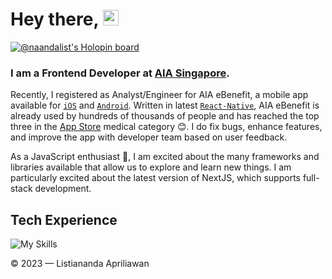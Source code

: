 # Hey there, <img src="https://media.giphy.com/media/hvRJCLFzcasrR4ia7z/giphy.gif" width="25px">

[![@naandalist's Holopin board](https://holopin.io/api/user/board?user=naandalist)](https://holopin.io/@naandalist)

### I am a Frontend Developer at [AIA Singapore]('https://www.aia.com.sg/).

Recently, I registered as Analyst/Engineer for AIA eBenefit, a mobile app available for [`iOS`](https://apps.apple.com/sg/app/aia-ebenefits-app/id1523776118) and [`Android`](https://play.google.com/store/apps/details?id=com.aia.ebenefitsapp&hl=en_US). Written in latest [`React-Native`](https://reactnative.dev/blog), AIA eBenefit is already used by hundreds of thousands of people and has reached the top three in the [App Store](https://apps.apple.com/sg/charts/iphone/medical-apps/6020) medical category 😊. I do fix bugs, enhance features, and improve the app with developer team based on user feedback.

As a JavaScript enthusiast 🚀, I am excited about the many frameworks and libraries available that allow us to explore and learn new things. I am particularly excited about the latest version of NextJS, which supports full-stack development.

## Tech Experience

![My Skills](https://skillicons.dev/icons?i=js,figma,mongo,ts,nodejs,tailwind,react,next,git,github)



© 2023 — Listiananda Apriliawan
